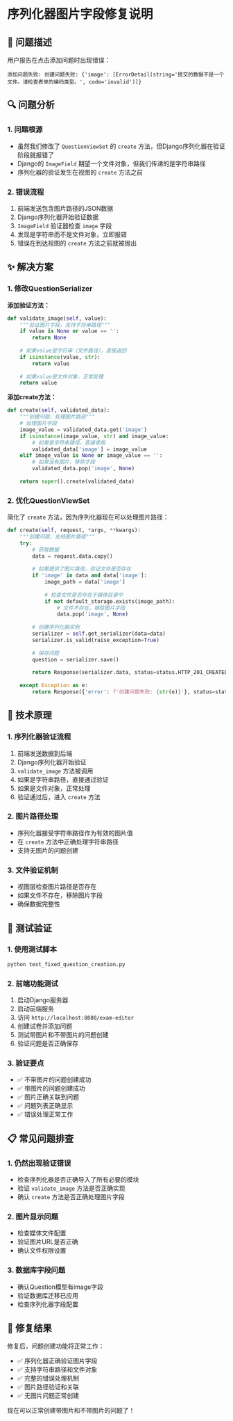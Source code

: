 # 序列化器图片字段修复说明

## 🎯 问题描述

用户报告在点击添加问题时出现错误：
```
添加问题失败: 创建问题失败: {'image': [ErrorDetail(string='提交的数据不是一个文件。请检查表单的编码类型。', code='invalid')]}
```

## 🔍 问题分析

### 1. **问题根源**
- 虽然我们修改了 `QuestionViewSet` 的 `create` 方法，但Django序列化器在验证阶段就报错了
- Django的 `ImageField` 期望一个文件对象，但我们传递的是字符串路径
- 序列化器的验证发生在视图的 `create` 方法之前

### 2. **错误流程**
1. 前端发送包含图片路径的JSON数据
2. Django序列化器开始验证数据
3. `ImageField` 验证器检查 `image` 字段
4. 发现是字符串而不是文件对象，立即报错
5. 错误在到达视图的 `create` 方法之前就被抛出

## ✨ 解决方案

### 1. **修改QuestionSerializer**

**添加验证方法：**
```python
def validate_image(self, value):
    """验证图片字段，支持字符串路径"""
    if value is None or value == '':
        return None
    
    # 如果value是字符串（文件路径），直接返回
    if isinstance(value, str):
        return value
    
    # 如果value是文件对象，正常处理
    return value
```

**添加create方法：**
```python
def create(self, validated_data):
    """创建问题，处理图片路径"""
    # 处理图片字段
    image_value = validated_data.get('image')
    if isinstance(image_value, str) and image_value:
        # 如果是字符串路径，直接使用
        validated_data['image'] = image_value
    elif image_value is None or image_value == '':
        # 如果没有图片，移除字段
        validated_data.pop('image', None)
    
    return super().create(validated_data)
```

### 2. **优化QuestionViewSet**

简化了 `create` 方法，因为序列化器现在可以处理图片路径：
```python
def create(self, request, *args, **kwargs):
    """创建问题，支持图片路径"""
    try:
        # 获取数据
        data = request.data.copy()
        
        # 如果提供了图片路径，验证文件是否存在
        if 'image' in data and data['image']:
            image_path = data['image']
            
            # 检查文件是否存在于媒体目录中
            if not default_storage.exists(image_path):
                # 文件不存在，移除图片字段
                data.pop('image', None)
        
        # 创建序列化器实例
        serializer = self.get_serializer(data=data)
        serializer.is_valid(raise_exception=True)
        
        # 保存问题
        question = serializer.save()
        
        return Response(serializer.data, status=status.HTTP_201_CREATED)
        
    except Exception as e:
        return Response({'error': f'创建问题失败: {str(e)}'}, status=status.HTTP_400_BAD_REQUEST)
```

## 🔧 技术原理

### 1. **序列化器验证流程**
1. 前端发送数据到后端
2. Django序列化器开始验证
3. `validate_image` 方法被调用
4. 如果是字符串路径，直接通过验证
5. 如果是文件对象，正常处理
6. 验证通过后，进入 `create` 方法

### 2. **图片路径处理**
- 序列化器接受字符串路径作为有效的图片值
- 在 `create` 方法中正确处理字符串路径
- 支持无图片的问题创建

### 3. **文件验证机制**
- 视图层检查图片路径是否存在
- 如果文件不存在，移除图片字段
- 确保数据完整性

## 🧪 测试验证

### 1. **使用测试脚本**
```bash
python test_fixed_question_creation.py
```

### 2. **前端功能测试**
1. 启动Django服务器
2. 启动前端服务
3. 访问 `http://localhost:8080/exam-editor`
4. 创建试卷并添加问题
5. 测试带图片和不带图片的问题创建
6. 验证问题是否正确保存

### 3. **验证要点**
- ✅ 不带图片的问题创建成功
- ✅ 带图片的问题创建成功
- ✅ 图片正确关联到问题
- ✅ 问题列表正确显示
- ✅ 错误处理正常工作

## 📋 常见问题排查

### 1. **仍然出现验证错误**
- 检查序列化器是否正确导入了所有必要的模块
- 验证 `validate_image` 方法是否正确实现
- 确认 `create` 方法是否正确处理图片字段

### 2. **图片显示问题**
- 检查媒体文件配置
- 验证图片URL是否正确
- 确认文件权限设置

### 3. **数据库字段问题**
- 确认Question模型有image字段
- 验证数据库迁移已应用
- 检查序列化器字段配置

## 🎉 修复结果

修复后，问题创建功能将正常工作：
- ✅ 序列化器正确验证图片字段
- ✅ 支持字符串路径和文件对象
- ✅ 完整的错误处理机制
- ✅ 图片路径验证和关联
- ✅ 无图片问题正常创建

现在可以正常创建带图片和不带图片的问题了！
